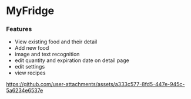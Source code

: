 # MyFridge
### Features
- View existing food and their detail
- Add new food
- image and text recognition
- edit quantity and expiration date on detail page
- edit settings
- view recipes


https://github.com/user-attachments/assets/a333c577-8fd5-447e-945c-5a6234e6537e

